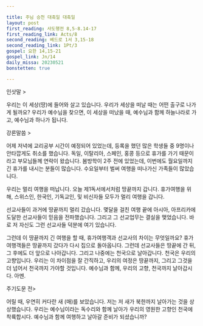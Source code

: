 ```yaml
---

title: 주님 승천 대축일 대축일
layout: post 
first_reading: 사도행전 8,5-8.14-17
first_reading_link: Acts/8
second_reading: 베드로 1서 3,15-18
second_reading_link: 1Pt/3
gospel: 요한 14,15-21
gospel_link: Jn/14
daily_missa: 20230521
bonstetten: true

---
```


인삿말 >

우리는 이 세상(땅)에 들어와 살고 있습니다. 우리가 세상을 떠날 때는 어떤 출구로 나가게 될까요? 우리가 예수님을 찾으면, 이 세상을 떠났을 때, 예수님과 함께 하늘나라로 가고, 예수님과 하나가 됩니다.

강론말씀 >

어제 저녁에 교리공부 시간이 예정되어 있었는데, 등록을 했던 많은 학생들 중 9명이나 안타깝게도 취소를 했습니다. 독일, 이탈리아, 스페인, 홍콩 등으로 휴가를 가기 때문이라고 부모님들께 연락이 왔습니다. 봄방학이 2주 전에 있었는데, 이번에도 월요일까지 긴 휴가를 내시는 분들이 많습니다. 수요일부터 벌써 여행을 떠나가신 가족들이 많았습니다. 

우리는 멀리 여행을 떠납니다. 오늘 제1독서에서처럼 땅끝까지 갑니다. 휴가여행을 위해, 스위스인, 한국인, 기독교인, 및 비신자들 모두가 멀리 여행을 갑니다. 

선교사들이 과거에 땅끝까지 멀리 갔습니다. 몇달을 걸친 여행 끝에 아시아, 아프리카에 도달한 선교사들이 믿음을 전파했습니다. 그리고 그 선교업무는 결실을 맺었습니다. 바로 저 자신도 그런 선교사들 덕분에 여기 있습니다.

그런데 이 땅끝까지 긴 여행을 할 때, 휴가여행객과 선교사의 차이는 무엇일까요? 휴가여행객들은 땅끝까지 갔다가 다시 집으로 돌아옵니다. 그런데 선교사들은 땅끝에 간 뒤, 그 후에도 더 앞으로 나아갑니다. 그리고 나중에는 천국으로 날아갑니다. 천국은 우리의 고향입니다. 우리는 이 차이점을 잘 간직하고, 우리의 여정은 땅끝까지, 그리고 그것을 더 넘어서 천국까지 가야할 것입니다. 예수님과 함께, 우리의 고향, 천국까지 날아갑시다. 아멘.

주기도문 전>

어릴 때, 우연히 커다란 새 (매)를 보았습니다. 저는 저 새가 북한까지 날아가는 것을 상상했습니다. 우리는 예수님이라는 독수리와 함께 날아가 우리의 영원한 고향인 천국에 착륙합시다. 예수님과 함께 여행하고 날아갈 준비가 되셨습니까?